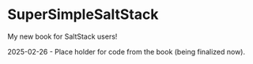 # SuperSimpleSaltStack

My new book for SaltStack users!

2025-02-26 - Place holder for code from the book (being finalized now).
